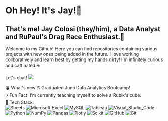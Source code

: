 # Oh Hey! It's Jay!🦆 
## That's me! Jay Colosi (they/him), a Data Analyst and RuPaul's Drag Race Enthusiast.👑

Welcome to my Github! Here you can find repositories containing various projects with new ones being added in the future. I love working collboratively and learn best by getting my hands dirty! I'm infinitely curious and caffinated.☕️ 

Let's chat! <a href="mailto:jaycolosi@gmail.com?"><img src="https://img.shields.io/badge/gmail-%23DD0031.svg?&style=for-the-badge&logo=gmail&logoColor=white"/></a>

🪴 What's new!?: Graduated Juno Data Analytics Bootcamp!<br>
⚡️ Fun Fact: I'm currently teaching myself to solve a Rubik's cube.<br>
💾 Tech Stack:<br>
![Sheets](https://img.shields.io/badge/Google%20Sheets-34A853?style=for-the-badge&logo=google-sheets&logoColor=white) 
![Microsoft Excel](https://img.shields.io/badge/Microsoft_Excel-217346?style=for-the-badge&logo=microsoft-excel&logoColor=white) 
![MySQL](https://img.shields.io/badge/mysql-%2300f.svg?style=for-the-badge&logo=mysql&logoColor=white) 
![Tableau](https://img.shields.io/badge/Tableau-E97627?style=for-the-badge&logo=Tableau&logoColor=white) 
![Visual_Studio_Code](https://img.shields.io/badge/Visual_Studio_Code-0078D4?style=for-the-badge&logo=visual%20studio%20code&logoColor=white) 
![Python](https://img.shields.io/badge/python-3670A0?style=for-the-badge&logo=python&logoColor=ffdd54) 
![NumPy](https://img.shields.io/badge/Numpy-777BB4?style=for-the-badge&logo=numpy&logoColor=white) 
![Pandas](https://img.shields.io/badge/Pandas-2C2D72?style=for-the-badge&logo=pandas&logoColor=white) 
![Plotly](https://img.shields.io/badge/Plotly-239120?style=for-the-badge&logo=plotly&logoColor=white) 
![Scikit](https://img.shields.io/badge/scikit_learn-F7931E?style=for-the-badge&logo=scikit-learn&logoColor=white)
![GitHub](https://img.shields.io/badge/GitHub-100000?style=for-the-badge&logo=github&logoColor=white) 
![Git](https://img.shields.io/badge/GIT-E44C30?style=for-the-badge&logo=git&logoColor=white)<br>

